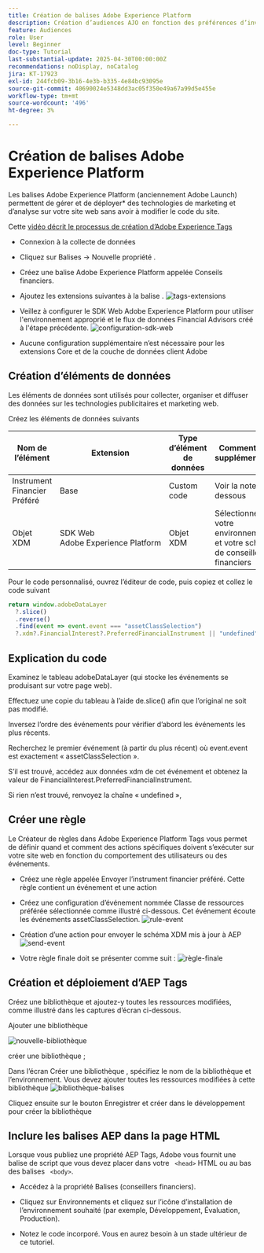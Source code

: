 ```yaml
---
title: Création de balises Adobe Experience Platform
description: Création d’audiences AJO en fonction des préférences d’investissement des utilisateurs (actions, obligations, CD)
feature: Audiences
role: User
level: Beginner
doc-type: Tutorial
last-substantial-update: 2025-04-30T00:00:00Z
recommendations: noDisplay, noCatalog
jira: KT-17923
exl-id: 244fcb09-3b16-4e3b-b335-4e84bc93095e
source-git-commit: 40690024e5348dd3ac05f350e49a67a99d5e455e
workflow-type: tm+mt
source-wordcount: '496'
ht-degree: 3%

---
```


# Création de balises Adobe Experience Platform

Les balises Adobe Experience Platform (anciennement Adobe Launch) permettent de gérer et de déployer* des technologies de marketing et d’analyse sur votre site web sans avoir à modifier le code du site.

Cette [ vidéo décrit le processus de création d’Adobe Experience Tags](https://experienceleague.adobe.com/fr/playlists/experience-platform-get-started-with-tags)

* Connexion à la collecte de données
* Cliquez sur Balises -> Nouvelle propriété .
* Créez une balise Adobe Experience Platform appelée Conseils financiers.

* Ajoutez les extensions suivantes à la balise .
  ![tags-extensions](assets/tags-extensions.png)

* Veillez à configurer le SDK Web Adobe Experience Platform pour utiliser l&#39;environnement approprié et le flux de données Financial Advisors créé à l&#39;étape précédente.
  ![configuration-sdk-web](assets/web-sdk-configuration.png)

* Aucune configuration supplémentaire n’est nécessaire pour les extensions Core et de la couche de données client Adobe

## Création d’éléments de données

Les éléments de données sont utilisés pour collecter, organiser et diffuser des données sur les technologies publicitaires et marketing web.

Créez les éléments de données suivants

| Nom de l’élément | Extension | Type d’élément de données | Commentaires supplémentaires |
|------------------------------|-----------------------------------|-------------------|------------------------------------------------------------------------------------------------------------------------------------------------------------------|
| Instrument Financier Préféré | Base | Custom code | Voir la note ci-dessous |
| Objet XDM | SDK Web Adobe Experience Platform | Objet XDM | Sélectionnez votre environnement et votre schéma de conseillers financiers |


Pour le code personnalisé, ouvrez l’éditeur de code, puis copiez et collez le code suivant

```javascript
return window.adobeDataLayer
  ?.slice()
  .reverse()
  .find(event => event.event === "assetClassSelection")
  ?.xdm?.FinancialInterest?.PreferredFinancialInstrument || "undefined";
```

## Explication du code

Examinez le tableau adobeDataLayer (qui stocke les événements se produisant sur votre page web).

Effectuez une copie du tableau à l’aide de.slice() afin que l’original ne soit pas modifié.

Inversez l’ordre des événements pour vérifier d’abord les événements les plus récents.

Recherchez le premier événement (à partir du plus récent) où event.event est exactement « assetClassSelection ».

S’il est trouvé, accédez aux données xdm de cet événement et obtenez la valeur de FinancialInterest.PreferredFinancialInstrument.

Si rien n’est trouvé, renvoyez la chaîne « undefined »,



## Créer une règle

Le Créateur de règles dans Adobe Experience Platform Tags vous permet de définir quand et comment des actions spécifiques doivent s’exécuter sur votre site web en fonction du comportement des utilisateurs ou des événements.

* Créez une règle appelée Envoyer l’instrument financier préféré. Cette règle contient un événement et une action


* Créez une configuration d’événement nommée Classe de ressources préférée sélectionnée comme illustré ci-dessous. Cet événement écoute les événements assetClassSelection.
  ![rule-event](assets/rule-event.png)


* Création d’une action pour envoyer le schéma XDM mis à jour à AEP
  ![send-event](assets/rule-send-event.png)

* Votre règle finale doit se présenter comme suit :
  ![règle-finale](assets/final-rule.png)

## Création et déploiement d’AEP Tags


Créez une bibliothèque et ajoutez-y toutes les ressources modifiées, comme illustré dans les captures d’écran ci-dessous.

Ajouter une bibliothèque

![nouvelle-bibliothèque](assets/tag-add-library.png)

créer une bibliothèque ;

Dans l’écran Créer une bibliothèque , spécifiez le nom de la bibliothèque et l’environnement.
Vous devez ajouter toutes les ressources modifiées à cette bibliothèque
![bibliothèque-balises](assets/tag-build-library.png)

Cliquez ensuite sur le bouton Enregistrer et créer dans le développement pour créer la bibliothèque

## Inclure les balises AEP dans la page HTML

Lorsque vous publiez une propriété AEP Tags, Adobe vous fournit une balise de script que vous devez placer dans votre ``` <head>``` HTML ou au bas des balises ``` <body>```.

* Accédez à la propriété Balises (conseillers financiers).

* Cliquez sur Environnements et cliquez sur l’icône d’installation de l’environnement souhaité (par exemple, Développement, Évaluation, Production).

* Notez le code incorporé. Vous en aurez besoin à un stade ultérieur de ce tutoriel.
